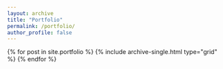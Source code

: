 ```yaml
---
layout: archive
title: "Portfolio"
permalink: /portfolio/
author_profile: false
---
```


<div class="grid__wrapper">
{% for post in site.portfolio %}
  {% include archive-single.html type="grid" %}
{% endfor %}
</div>